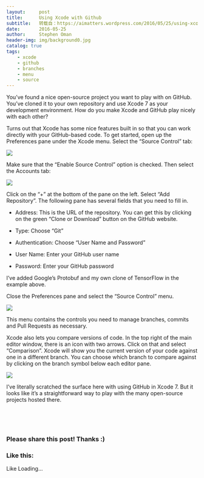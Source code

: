 ```yaml
---
layout:     post
title:      Using Xcode with Github
subtitle:   转载自：https://aimatters.wordpress.com/2016/05/25/using-xcode-with-github/
date:       2016-05-25
author:     Stephen Oman
header-img: img/background0.jpg
catalog: true
tags:
    - xcode
    - github
    - branches
    - menu
    - source
---
```


You’ve found a nice open-source project you want to play with on GitHub. You’ve cloned it to your own repository and use Xcode 7 as your development environment. How do you make Xcode and GitHub play nicely with each other?

Turns out that Xcode has some nice features built in so that you can work directly with your GitHub-based code. To get started, open up the Preferences pane under the Xcode menu. Select the “Source Control” tab:

![](https://aimatters.files.wordpress.com/2016/05/source-control-preferences.png?w=809)


Make sure that the “Enable Source Control” option is checked. Then select the Accounts tab:

![](https://aimatters.files.wordpress.com/2016/05/github-accounts.png?w=809)


Click on the “+” at the bottom of the pane on the left. Select “Add Repository”. The following pane has several fields that you need to fill in.

- Address: This is the URL of the repository. You can get this by clicking on the green “Clone or Download” button on the GitHub website.

- Type: Choose “Git”

- Authentication: Choose “User Name and Password”

- User Name: Enter your GitHub user name

- Password: Enter your GitHub password


I’ve added Google’s Protobuf and my own clone of TensorFlow in the example above.

Close the Preferences pane and select the “Source Control” menu.

![](https://aimatters.files.wordpress.com/2016/05/source-control-menu.png?w=378&h=388)


This menu contains the controls you need to manage branches, commits and Pull Requests as necessary.

Xcode also lets you compare versions of code. In the top right of the main editor window, there is an icon with two arrows. Click on that and select “Comparison”. Xcode will show you the current version of your code against one in a different branch. You can choose which branch to compare against by clicking on the branch symbol below each editor pane.

![](https://aimatters.files.wordpress.com/2016/05/xcode-compare.png?w=809)


I’ve literally scratched the surface here with using GitHub in Xcode 7. But it looks like it’s a straightforward way to play with the many open-source projects hosted there.

 

 





### Please share this post! Thanks :)

### Like this:

Like Loading...



